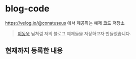 # blog-code

https://velog.io/@conatuseus 에서 제공하는 예제 코드 저장소

> [이동욱](https://github.com/jojoldu) 님처럼 저의 블로그 예제들을 저장하고자 만들었습니다.



## 현재까지 등록한 내용

